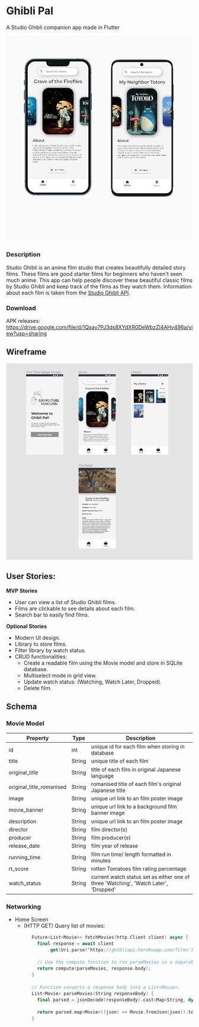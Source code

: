 # Ghibli Pal

A Studio Ghibli companion app made in Flutter

<img src="iOS-Android.png " width=600>

### Description
Studio Ghibli is an anime film studio that creates beautifully detailed story films. These films are good starter films for beginners who haven't seen much anime. This app can help people discover these beautiful classic films by Studio Ghibli and keep track of the films as they watch them. Information about each film is taken from the [Studio Ghibli API](https://ghibliapi.herokuapp.com/).

### Download
APK releases: https://drive.google.com/file/d/1Qxav7PJ3ds8XYdXR0DeWbzZl4AHv496a/view?usp=sharing

## Wireframe
<img src="Digital Wireframe.png" width=600>


## User Stories: 
**MVP Stories**
- User can view a list of Studio Ghibli films.
- Films are clickable to see details about each film.
- Search bar to easily find films.

**Optional Stories**
- Modern UI design. 
- Library to store films.
- Filter library by watch status. 
- CRUD functionalities:
  - Create a readable film using the Movie model and store in SQLite database. 
  - Multiselect mode in grid view.
  - Update watch status: (Watching, Watch Later, Dropped).
  - Delete film.


## Schema 
### Movie Model
| Property  | Type | Description |
| ------------- | ------------- | -------------|
| id | int  | unique id for each film when storing in database |
| title | String  | unique title of each film |
| original_title | String  | title of each film in original Japanese language |
| original_title_romanised | String  | romanised title of each film's original Japanese title |
| image  | String  | unique url link to an film poster image |
| movie_banner  | String  | unique url link to a background film banner image |
| description  | String  | unique url link to an film poster image |
| director  | String  | film director(s) |
| producer  | String  | film producer(s) |
| release_date  | String  | film year of release |
| running_time  | String  | film run time/ length formatted in minutes|
| rt_score  | String  | rotten Tomatoes film rating percentage |
| watch_status  | String  | current watch status set as either one of three 'Watching', 'Watch Later', 'Dropped' |


### Networking
- Home Screen
  - (HTTP GET) Query list of movies:
     ```swift
        Future<List<Movie>> fetchMovies(http.Client client) async {
          final response = await client
              .get(Uri.parse('https://ghibliapi.herokuapp.com/films'));

          // Use the compute function to run parseMovies in a separate isolate.
          return compute(parseMovies, response.body);
        }

        // Function converts a response body into a List<Movie>.
        List<Movie> parseMovies(String responseBody) {
          final parsed = jsonDecode(responseBody).cast<Map<String, dynamic>>();

          return parsed.map<Movie>((json) => Movie.fromJson(json)).toList();
        }
     ```


